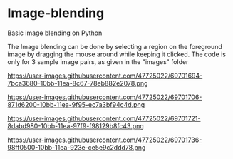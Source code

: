 # Image-blending
Basic image blending on Python

The Image blending can be done by selecting a region on the foreground image by dragging the mouse around while keeping it clicked. The 
code is only for 3 sample image pairs, as given in the "images" folder

https://user-images.githubusercontent.com/47725022/69701694-7bca3680-10bb-11ea-8c67-78eb882e2078.png

https://user-images.githubusercontent.com/47725022/69701706-871d6200-10bb-11ea-9f95-ec7a3bf94c4d.png

https://user-images.githubusercontent.com/47725022/69701721-8dabd980-10bb-11ea-97f9-f98129b8fc43.png

https://user-images.githubusercontent.com/47725022/69701736-98ff0500-10bb-11ea-923e-ce5e9c2ddd78.png
